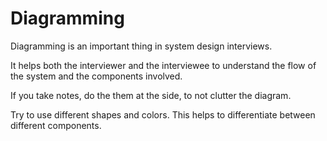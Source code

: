 # Diagramming

Diagramming is an important thing in system design interviews.

It helps both the interviewer and the interviewee to understand the flow of the system and the components involved.

If you take notes, do the them at the side, to not clutter the diagram.

Try to use different shapes and colors. This helps to differentiate between different components.

